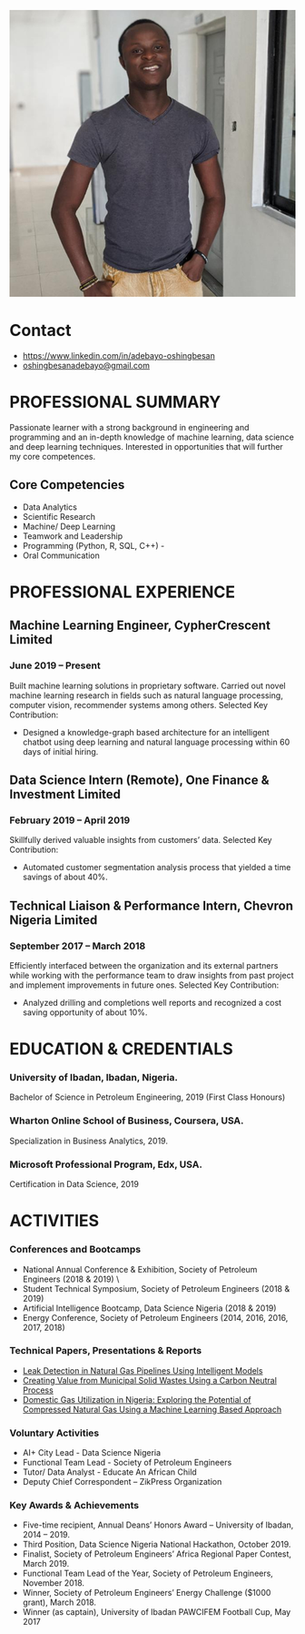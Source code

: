  
![image.png](https://github.com/Dehbaiyor/dehbaiyor.github.io/blob/master/pp.jfif)
# Contact 
- https://www.linkedin.com/in/adebayo-oshingbesan 
- oshingbesanadebayo@gmail.com 

# PROFESSIONAL SUMMARY 
Passionate learner with a strong background in engineering and programming and an in-depth knowledge of machine learning, data science and deep learning techniques. Interested in opportunities that will further my core competences.  
## Core Competencies 
- Data Analytics 					
- Scientific Research 
- Machine/ Deep Learning 			
- Teamwork and Leadership 
- Programming (Python, R, SQL, C++) 		-
- Oral Communication 
 
# PROFESSIONAL EXPERIENCE 
## Machine Learning Engineer, CypherCrescent Limited 
### June 2019 – Present 
Built machine learning solutions in proprietary software. Carried out novel machine learning research in fields such as natural language processing, computer vision, recommender systems among others. Selected Key Contribution: 
- Designed a knowledge-graph based architecture for an intelligent chatbot using deep learning and natural language processing within 60 days of initial hiring.

## Data Science Intern (Remote), One Finance & Investment Limited 
### February 2019 – April 2019 
Skillfully derived valuable insights from customers’ data. Selected Key Contribution: 
- Automated customer segmentation analysis process that yielded a time savings of about 40%. 

## Technical Liaison & Performance Intern, Chevron Nigeria Limited 
### September 2017 – March 2018 
Efficiently interfaced between the organization and its external partners while working with the performance team to draw insights from past project and implement improvements in future ones. Selected Key Contribution: 
- Analyzed drilling and completions well reports and recognized a cost saving opportunity of about 10%. 
 
 
# EDUCATION & CREDENTIALS 
### University of Ibadan, Ibadan, Nigeria. 
Bachelor of Science in Petroleum Engineering, 2019 (First Class Honours) 
 
### Wharton Online School of Business, Coursera, USA. 
Specialization in Business Analytics, 2019. 
 
### Microsoft Professional Program, Edx, USA. 
Certification in Data Science, 2019 
 
# ACTIVITIES 
### Conferences and Bootcamps
- National Annual Conference & Exhibition, Society of Petroleum Engineers (2018 & 2019) \
- Student Technical Symposium, Society of Petroleum Engineers (2018 & 2019) 	
- Artificial Intelligence Bootcamp, Data Science Nigeria (2018 & 2019) 
- Energy Conference, Society of Petroleum Engineers (2014, 2016, 2016, 2017, 2018) 
 
### Technical Papers, Presentations & Reports 
- [Leak Detection in Natural Gas Pipelines Using Intelligent Models](https://www.onepetro.org/conference-paper/SPE-198738-MS) 
- [Creating Value from Municipal Solid Wastes Using a Carbon Neutral Process](https://drive.google.com/file/d/1JTt2xeWZJAF7KANDfgmh_pRnQ6Hyrs3u/view)
- [Domestic Gas Utilization in Nigeria: Exploring the Potential of Compressed Natural Gas Using a Machine Learning Based Approach](https://www.academia.edu/389198220)
 
### Voluntary Activities
- AI+ City Lead - Data Science Nigeria
- Functional Team Lead - Society of Petroleum Engineers 
- Tutor/ Data Analyst - Educate An African Child 
- Deputy Chief Correspondent – ZikPress Organization 
 
### Key Awards & Achievements
- Five-time recipient, Annual Deans’ Honors Award – University of Ibadan, 2014 – 2019. 
- Third Position, Data Science Nigeria National Hackathon, October 2019. 
- Finalist, Society of Petroleum Engineers’ Africa Regional Paper Contest, March 2019. 
- Functional Team Lead of the Year, Society of Petroleum Engineers, November 2018. 
- Winner, Society of Petroleum Engineers’ Energy Challenge ($1000 grant), March 2018. 
- Winner (as captain), University of Ibadan PAWCIFEM Football Cup, May 2017



```python

```
